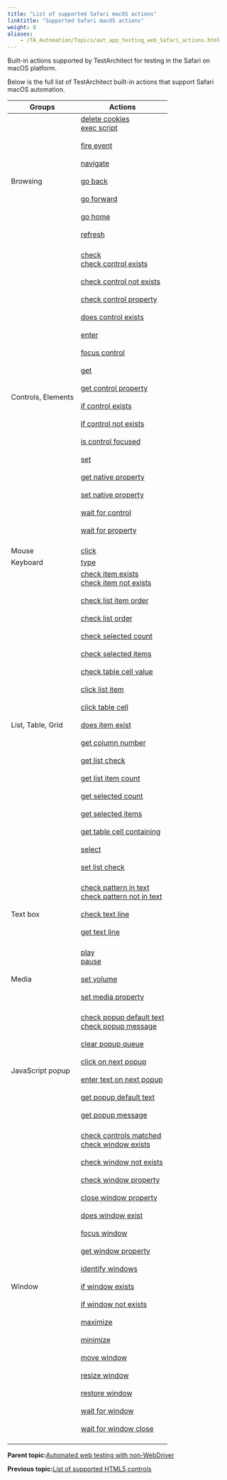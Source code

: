 ```yaml
--- 
title: "List of supported Safari macOS actions"
linktitle: "Supported Safari macOS actions"
weight: 8
aliases: 
    - /TA_Automation/Topics/aut_app_testing_web_Safari_actions.html
---
```


Built-in actions supported by TestArchitect for testing in the Safari on macOS platform.

Below is the full list of TestArchitect built-in actions that support Safari macOS automation.

|Groups|Actions|
|------|-------|
|Browsing|[delete cookies](delete_cookies.html)<br> [exec script](exec_script.html)<br><br> [fire event](fire_event.html)<br><br> [navigate](navigate.html)<br><br> [go back](go_back.html)<br><br> [go forward](go_forward.html)<br><br> [go home](go_home.html)<br><br> [refresh](refresh.html)<br><br>|
|Controls, Elements|[check](check.html)<br> [check control exists](check_control_exists.html)<br><br> [check control not exists](check_control_not_exists.html)<br><br> [check control property](check_control_property.html)<br><br> [does control exists](does_control_exist.html)<br><br> [enter](enter.html)<br><br> [focus control](focus_control.html)<br><br> [get](get.html)<br><br> [get control property](get_control_property.html)<br><br> [if control exists](if_control_exists.html)<br><br> [if control not exists](if_control_not_exists.html)<br><br> [is control focused](is_control_focused.html)<br><br> [set](set.html)<br><br> [get native property](get_native_property.html)<br><br> [set native property](set_native_property.html)<br><br> [wait for control](wait_for_control.html)<br><br> [wait for property](wait_for_property.html)<br><br>|
|Mouse|[click](click.html)<br>|
|Keyboard|[type](type.html)<br>|
|List, Table, Grid|[check item exists](check_item_exists.html)<br> [check item not exists](check_item_not_exists.html)<br><br> [check list item order](check_list_item_order.html)<br><br> [check list order](check_list_order.html)<br><br> [check selected count](check_selected_count.html)<br><br> [check selected items](check_selected_items.html)<br><br> [check table cell value](check_table_cell_value.html)<br><br> [click list item](click_list_item.html)<br><br> [click table cell](click_table_cell.html)<br><br> [does item exist](does_item_exist.html)<br><br> [get column number](get_column_number.html)<br><br> [get list check](get_list_check.html)<br><br> [get list item count](get_list_item_count.html)<br><br> [get selected count](get_selected_count.html)<br><br> [get selected items](get_selected_items.html)<br><br> [get table cell containing](get_table_cell_containing.html)<br><br> [select](select.html)<br><br> [set list check](set_list_check.html)<br><br>|
|Text box|[check pattern in text](check_pattern_in_text.html)<br> [check pattern not in text](check_pattern_not_in_text.html)<br><br> [check text line](check_text_line.html)<br><br> [get text line](get_text_line.html)<br><br>|
|Media|[play](html5_audio_video_play.html)<br> [pause](html5_audio_video_pause.html)<br><br> [set volume](html5_audio_video_set_volume.html)<br><br> [set media property](html5_audio_video_set_media_property.html)<br><br>|
|JavaScript popup|[check popup default text](check_popup_default_text.html)<br> [check popup message](check_popup_message.html)<br><br> [clear popup queue](clear_popup_queue.html)<br><br> [click on next popup](click_on_next_popup.html)<br><br> [enter text on next popup](enter_text_on_next_popup.html)<br><br> [get popup default text](get_popup_default_text.html)<br><br> [get popup message](get_popup_message.html)<br><br>|
|Window|[check controls matched](check_controls_matched.html)<br> [check window exists](check_window_exists.html)<br><br> [check window not exists](check_window_not_exists.html)<br><br> [check window property](check_window_property.html)<br><br> [close window property](close_window.html)<br><br> [does window exist](does_window_exist.html)<br><br> [focus window](focus_window.html)<br><br> [get window property](get_window_property.html)<br><br> [identify windows](identify_windows.html)<br><br> [if window exists](if_window_exists.html)<br><br> [if window not exists](if_window_not_exists.html)<br><br> [maximize](maximize.html)<br><br> [minimize](minimize.html)<br><br> [move window](move_window.html)<br><br> [resize window](resize_window.html)<br><br> [restore window](restore_window.html)<br><br> [wait for window](wait_for_window.html)<br><br> [wait for window close](wait_for_window_close.html)<br><br>|

**Parent topic:**[Automated web testing with non-WebDriver](/TA_Automation/Topics/WebKit.html)

**Previous topic:**[List of supported HTML5 controls](/TA_Automation/Topics/HTML5_automation_new_tags.html)

